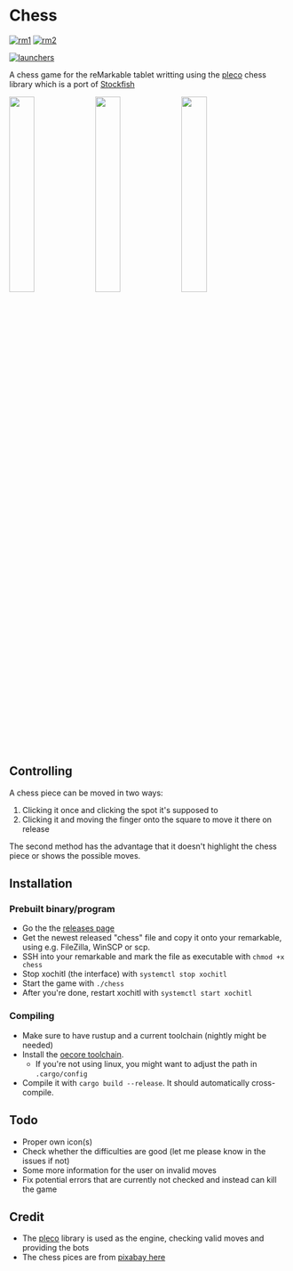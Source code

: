 # Chess

[![rm1](https://img.shields.io/badge/rM1-supported-green)](https://remarkable.com/store/remarkable)
[![rm2](https://img.shields.io/badge/rM2-unknown-yellow)](https://remarkable.com/store/remarkable-2)

<!-- [![opkg](https://img.shields.io/badge/OPKG-chess-blue)](https://github.com/toltec-dev/toltec) -->

[![launchers](https://img.shields.io/badge/Launchers-supported-green)](https://github.com/reHackable/awesome-reMarkable#launchers)

<!-- [![Mentioned in Awesome reMarkable](https://awesome.re/mentioned-badge.svg)](https://github.com/reHackable/awesome-reMarkable) -->

A chess game for the reMarkable tablet writting using the [pleco](https://crates.io/crates/pleco) chess library which is a port of [Stockfish](https://stockfishchess.org/)

<img src="https://transfer.cosmos-ink.net/122bBC/chess_main_menu.jpg" width="30%">&nbsp;<img src="https://transfer.cosmos-ink.net/QvXAm/chess_initial_board.jpg" width="30%">&nbsp;<img src="https://transfer.cosmos-ink.net/sFtOb/chess_board_castle.jpg" width="30%">

## Controlling

A chess piece can be moved in two ways:

1. Clicking it once and clicking the spot it's supposed to
2. Clicking it and moving the finger onto the square to move it there on release

The second method has the advantage that it doesn't highlight the chess piece or shows the possible moves.

## Installation

### Prebuilt binary/program

- Go the the [releases page](https://github.com/LinusCDE/chess/releases)
- Get the newest released "chess" file and copy it onto your remarkable, using e.g. FileZilla, WinSCP or scp.
- SSH into your remarkable and mark the file as executable with `chmod +x chess`
- Stop xochitl (the interface) with `systemctl stop xochitl`
- Start the game with `./chess`
- After you're done, restart xochitl with `systemctl start xochitl`

### Compiling

- Make sure to have rustup and a current toolchain (nightly might be needed)
- Install the [oecore toolchain](https://remarkable.engineering/).
  - If you're not using linux, you might want to adjust the path in `.cargo/config`
- Compile it with `cargo build --release`. It should automatically cross-compile.

## Todo

- Proper own icon(s)
- Check whether the difficulties are good (let me please know in the issues if not)
- Some more information for the user on invalid moves
- Fix potential errors that are currently not checked and instead can kill the game

## Credit

- The [pleco](https://crates.io/crates/pleco) library is used as the engine, checking valid moves and providing the bots
- The chess pices are from [pixabay here](https://pixabay.com/vectors/chess-pieces-set-symbols-game-26774/)

